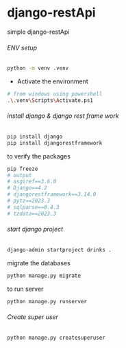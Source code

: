 # django-restApi

simple django-restApi

###### ENV setup

```sh
python -m venv .venv
```

-   Activate the environment

```sh
# from windows using powershell
.\.venv\Scripts\Activate.ps1
```

###### install django & django rest frame work

```sh
pip install django
pip install djangorestframework
```

to verify the packages

```sh
pip freeze
# output
# asgiref==3.6.0
# Django==4.2
# djangorestframework==3.14.0
# pytz==2023.3
# sqlparse==0.4.3
# tzdata==2023.3
```

###### start django project

```sh
django-admin startproject drinks .
```

migrate the databases

```sh
python manage.py migrate
```

to run server

```sh
python manage.py runserver
```

###### Create super user

```sh
python manage.py createsuperuser
```
